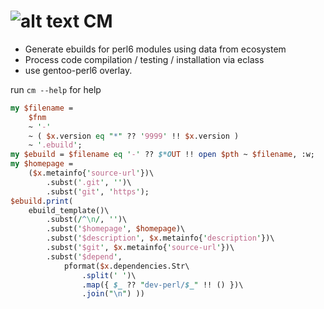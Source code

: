 ![alt text](http://www.dota2wiki.com/images/2/27/Crystal_Maiden_icon.png "CM") CM
==

 - Generate ebuilds for perl6 modules using data from ecosystem
 - Process code compilation / testing / installation via eclass
 - use gentoo-perl6 overlay.
 
run `cm --help` for help

``` perl
my $filename =
    $fnm
    ~ '-'
    ~ ( $x.version eq "*" ?? '9999' !! $x.version )
    ~ '.ebuild';
my $ebuild = $filename eq '-' ?? $*OUT !! open $pth ~ $filename, :w;
my $homepage =
    ($x.metainfo{'source-url'})\
        .subst('.git', '')\
        .subst('git', 'https');
$ebuild.print(
    ebuild_template()\
        .subst(/^\n/, '')\
        .subst('$homepage', $homepage)\
        .subst('$description', $x.metainfo{'description'})\
        .subst('$git', $x.metainfo{'source-url'})\
        .subst('$depend', 
            pformat($x.dependencies.Str\
                .split(' ')\
                .map({ $_ ?? "dev-perl/$_" !! () })\
                .join("\n") ))
```
